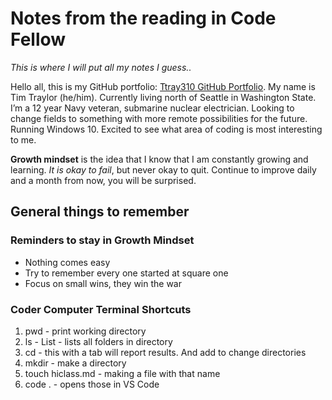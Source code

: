 # Notes from the reading in Code Fellow

*This is where I will put all my notes I guess..*

Hello all, this is my GitHub portfolio: [Ttray310 GitHub Portfolio](https://github.com/ttray310). My name is Tim Traylor (he/him). Currently living north of Seattle in Washington State. I’m a 12 year Navy veteran, submarine nuclear electrician. Looking to change fields to something with more remote possibilities for the future. Running Windows 10. Excited to see what area of coding is most interesting to me.

**Growth mindset** is the idea that I know that I am constantly growing and learning. *It is okay to fail*, but never okay to quit. Continue to improve daily and a month from now, you will be surprised.

## General things to remember

### Reminders to stay in Growth Mindset

* Nothing comes easy
* Try to remember every one started at square one
* Focus on small wins, they win the war

### Coder Computer Terminal Shortcuts

1. pwd - print working directory
2. ls  - List - lists all folders in directory
3. cd - this with a tab will report results. And add to change directories
4. mkdir - make a directory
5. touch hiclass.md - making a file with that name
6. code . - opens those in VS Code
